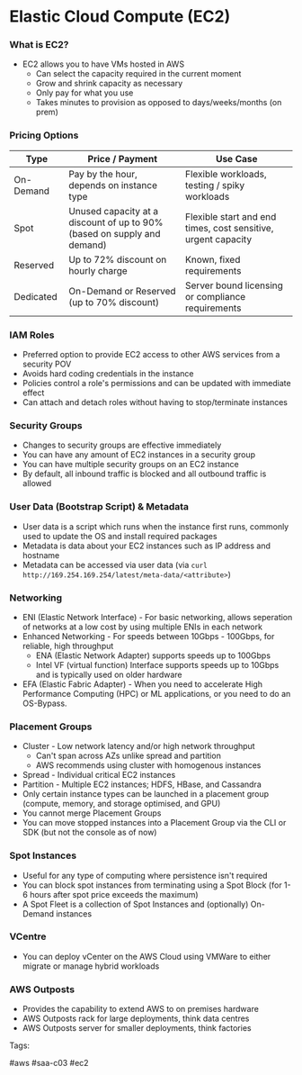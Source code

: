# Elastic Cloud Compute (EC2)

### What is EC2?

* EC2 allows you to have VMs hosted in AWS
  * Can select the capacity required in the current moment
  * Grow and shrink capacity as necessary
  * Only pay for what you use
  * Takes minutes to provision as opposed to days/weeks/months (on prem)

### Pricing Options

| Type      | Price / Payment                                                         | Use Case                                                      |
|-----------|-------------------------------------------------------------------------|---------------------------------------------------------------|
| On-Demand | Pay by the hour, depends on instance type                               | Flexible workloads, testing / spiky workloads                 |
| Spot      | Unused capacity at a discount of up to 90% (based on supply and demand) | Flexible start and end times, cost sensitive, urgent capacity |
| Reserved  | Up to 72% discount on hourly charge                                     | Known, fixed requirements                                     |
| Dedicated | On-Demand or Reserved (up to 70% discount)                              | Server bound licensing or compliance requirements             |

### IAM Roles

* Preferred option to provide EC2 access to other AWS services from a
  security POV
* Avoids hard coding credentials in the instance
* Policies control a role's permissions and can be updated with
  immediate effect
* Can attach and detach roles without having to stop/terminate instances

### Security Groups

* Changes to security groups are effective immediately
* You can have any amount of EC2 instances in a security group
* You can have multiple security groups on an EC2 instance
* By default, all inbound traffic is blocked and all outbound traffic is
  allowed

### User Data (Bootstrap Script) & Metadata

* User data is a script which runs when the instance first runs, commonly
  used to update the OS and install required packages
* Metadata is data about your EC2 instances such as IP address and hostname
* Metadata can be accessed via user data (via `curl
  http://169.254.169.254/latest/meta-data/<attribute>`)

### Networking

* ENI (Elastic Network Interface) - For basic networking, allows
  seperation of networks at a low cost by using multiple ENIs in each
  network
* Enhanced Networking - For speeds between 10Gbps - 100Gbps, for
  reliable, high throughput
    * ENA (Elastic Network Adapter) supports speeds up to 100Gbps
    * Intel VF (virtual function) Interface supports speeds up to 10Gbps
      and is typically used on older hardware
* EFA (Elastic Fabric Adapter) - When you need to accelerate High
  Performance Computing (HPC) or ML applications, or you need to do an
  OS-Bypass.

### Placement Groups

* Cluster - Low network latency and/or high network throughput
  * Can't span across AZs unlike spread and partition
  * AWS recommends using cluster with homogenous instances
* Spread - Individual critical EC2 instances
* Partition - Multiple EC2 instances; HDFS, HBase, and Cassandra
* Only certain instance types can be launched in a placement group
  (compute, memory, and storage optimised, and GPU)
* You cannot merge Placement Groups
* You can move stopped instances into a Placement Group via the CLI or
  SDK (but not the console as of now)

### Spot Instances

* Useful for any type of computing where persistence isn't required
* You can block spot instances from terminating using a Spot Block (for
  1-6 hours after spot price exceeds the maximum)
* A Spot Fleet is a collection of Spot Instances and (optionally)
  On-Demand instances

### VCentre

* You can deploy vCenter on the AWS Cloud using VMWare to either migrate
  or manage hybrid workloads

### AWS Outposts

* Provides the capability to extend AWS to on premises hardware
* AWS Outposts rack for large deployments, think data centres
* AWS Outposts server for smaller deployments, think factories

Tags:

  #aws #saa-c03 #ec2
